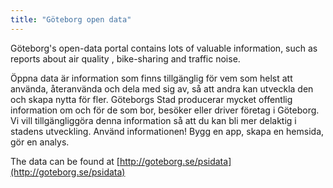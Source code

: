 ```yaml
---
title: "Göteborg open data"
---
```

Göteborg's open-data portal contains lots of valuable information, such as reports about air quality , bike-sharing and
traffic noise.

   Öppna data är information som finns tillgänglig för vem som helst att använda, återanvända och dela med sig av, 
   så att andra kan utveckla den och skapa nytta för fler. Göteborgs Stad producerar mycket offentlig information om och för de 
   som bor, besöker eller driver företag i Göteborg. Vi vill tillgängliggöra denna information så att du kan bli mer 
   delaktig i stadens utveckling. Använd informationen! Bygg en app, skapa en hemsida, gör en analys.

The data can be found at [http://goteborg.se/psidata](http://goteborg.se/psidata)
